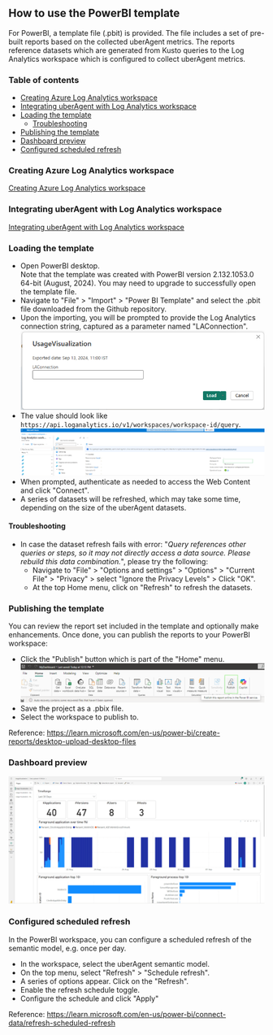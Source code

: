 ## How to use the PowerBI template

For PowerBI, a template file (.pbit) is provided.
The file includes a set of pre-built reports based on the collected uberAgent metrics.
The reports reference datasets which are generated from Kusto queries to the Log Analytics workspace which is configured to collect uberAgent metrics.

### Table of contents
  - [Creating Azure Log Analytics workspace](#creating-azure-log-analytics-workspace)
  - [Integrating uberAgent with Log Analytics workspace](#integrating-uberagent-with-log-analytics-workspace)
  - [Loading the template](#loading-the-template)
    - [Troubleshooting](#troubleshooting)
  - [Publishing the template](#publishing-the-template)
  - [Dashboard preview](#dashboard-preview)
  - [Configured scheduled refresh](#configured-scheduled-refresh)

### Creating Azure Log Analytics workspace

[Creating Azure Log Analytics workspace](../README.md#creating-azure-log-analytics-workspace)

### Integrating uberAgent with Log Analytics workspace

[Integrating uberAgent with Log Analytics workspace](../README.md#integrating-uberagent-with-log-analytics-workspace)

### Loading the template

- Open PowerBI desktop.  
  Note that the template was created with PowerBI version 2.132.1053.0 64-bit (August, 2024). You may need to upgrade to successfully open the template file.
- Navigate to "File" > "Import" > "Power BI Template" and select the .pbit file downloaded from the Github repository.
- Upon the importing, you will be prompted to provide the Log Analytics connection string, captured as a parameter named "LAConnection".
  ![image](img/LAconnection.png) 
- The value should look like `https://api.loganalytics.io/v1/workspaces/workspace-id/query`.
  ![image](img/LogAnalyticsWorkspaceID.png)
- When prompted, authenticate as needed to access the Web Content and click "Connect".
- A series of datasets will be refreshed, which may take some time, depending on the size of the uberAgent datasets.

#### Troubleshooting
- In case the dataset refresh fails with error: "_Query references other queries or steps, so it may not directly access a data source. Please rebuild this data combination._", please try the following:
    - Navigate to "File" > "Options and settings" > "Options" > "Current File" > "Privacy" > select "Ignore the Privacy Levels" > Click "OK".
    - At the top Home menu, click on "Refresh" to refresh the datasets.

### Publishing the template

You can review the report set included in the template and optionally make enhancements. Once done, you can publish the reports to your PowerBI workspace:
- Click the "Publish" button which is part of the "Home" menu.
    ![image](img/PublishPowerBI.png)
- Save the project as a .pbix file.
- Select the workspace to publish to.

Reference: https://learn.microsoft.com/en-us/power-bi/create-reports/desktop-upload-desktop-files

### Dashboard preview

![image](img/DashboardPreview.png)

### Configured scheduled refresh

In the PowerBI workspace, you can configure a scheduled refresh of the semantic model, e.g. once per day.
- In the workspace, select the uberAgent semantic model.
- On the top menu, select "Refresh" > "Schedule refresh".
- A series of options appear. Click on the "Refresh".
- Enable the refresh schedule toggle.
- Configure the schedule and click "Apply"

Reference: https://learn.microsoft.com/en-us/power-bi/connect-data/refresh-scheduled-refresh